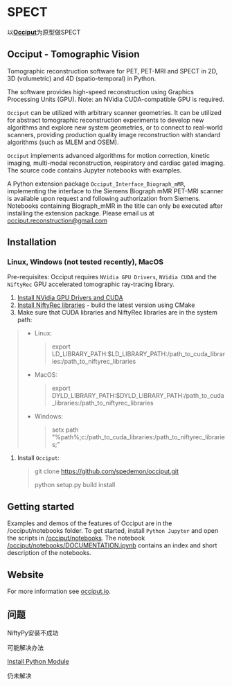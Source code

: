 # SPECT

以[**Occiput**](https://github.com/spedemon/Occiput)为原型做SPECT

## Occiput - Tomographic Vision

Tomographic reconstruction software for PET, PET-MRI and SPECT in 2D, 3D (volumetric) and 4D (spatio-temporal) in Python.

The software provides high-speed reconstruction using Graphics Processing Units (GPU). Note: an NVidia CUDA-compatible GPU is required.

`Occiput` can be utilized with arbitrary scanner geometries. It can be utilized for abstract tomographic reconstruction experiments to develop new algorithms and explore new system geometries, or to connect to real-world scanners, providing production quality image reconstruction with standard algorithms (such as MLEM and OSEM).

`Occiput` implements advanced algorithms for motion correction, kinetic imaging, multi-modal reconstruction, respiratory and cardiac gated imaging. The source code contains Jupyter notebooks with examples.

A Python extension package `Occiput_Interface_Biograph_mMR`, implementing the interface to the Siemens Biograph mMR PET-MRI scanner is available upon request and following authorization from Siemens. Notebooks containing Biograph_mMR in the title can only be executed after installing the extension package. Please email us at [occiput.reconstruction@gmail.com](mailto:occiput.reconstruction@gmail.com)



## Installation



### Linux, Windows (not tested recently), MacOS

Pre-requisites: Occiput requires `NVidia GPU Drivers`, `NVidia CUDA` and the `NiftyRec` GPU accelerated tomographic ray-tracing library.

1. [Install NVidia GPU Drivers and CUDA](https://developer.nvidia.com/cuda-downloads)
2. [Install NiftyRec libraries](http://niftyrec.scienceontheweb.net/) - build the latest version using CMake
3. Make sure that CUDA libraries and NiftyRec libraries are in the system path:

> - Linux:
>
>   > export LD_LIBRARY_PATH:$LD_LIBRARY_PATH:/path_to_cuda_libraries:/path_to_niftyrec_libraries
>
> - MacOS:
>
>   > export DYLD_LIBRARY_PATH:$DYLD_LIBRARY_PATH:/path_to_cuda_libraries:/path_to_niftyrec_libraries
>
> - Windows:
>
>   > setx path "%path%;c:/path_to_cuda_libraries:/path_to_niftyrec_libraries;"

1. Install `Occiput`:

   > git clone https://github.com/spedemon/occiput.git
   >
   > python setup.py build install



## Getting started

Examples and demos of the features of Occiput are in the /occiput/notebooks folder. To get started, install `Python Jupyter` and open the scripts in [/occiput/notebooks](https://github.com/spedemon/occiput/tree/master/occiput/notebooks). The notebook [/occiput/notebooks/DOCUMENTATION.ipynb](https://github.com/spedemon/occiput/tree/master/occiput/notebooks/DOCUMENTATION.ipynb) contains an index and short description of the notebooks.



## Website

For more information see [occiput.io](http://tomographylab.scienceontheweb.net/).



## 问题

NiftyPy安装不成功

可能解决办法

[Install Python Module](http://niftyrec.scienceontheweb.net/wiki//index.php?title=Install_NiftyRec#Install_Python_Module_2)

仍未解决